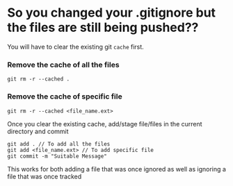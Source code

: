 <!-- Git Refresh .gitignore files -->

# So you changed your .gitignore but the files are still being pushed??

You will have to clear the existing git `cache` first.

### Remove the cache of all the files

```
git rm -r --cached .
```

### Remove the cache of specific file

```
git rm -r --cached <file_name.ext>
```

Once you clear the existing cache, add/stage file/files in the current directory and commit

```
git add . // To add all the files
git add <file_name.ext> // To add specific file
git commit -m "Suitable Message"
```

This works for both adding a file that was once ignored as well as ignoring a file that was once tracked
